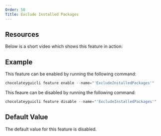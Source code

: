 ```yaml
---
Order: 50
Title: Exclude Installed Packages
---
```


## Resources

Below is a short video which shows this feature in action:

## Example

This feature can be enabled by running the following command:

```powershell
chocolateyguicli feature enable --name="'ExcludeInstalledPackages'"
```

This feaure can be disabled by running the following command:

```powershell
chocolateyguicli feature disable --name="'ExcludeInstalledPackages'"
```

## Default Value

The default value for this feature is disabled.
